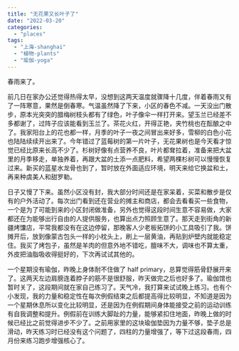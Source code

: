 ```yaml
---
title: "无花果又长叶子了"
date: "2022-03-20"
categories: 
  - "places"
tags: 
  - "上海-shanghai"
  - "植物-plants"
  - "瑜伽-yoga"
---
```


春雨来了。  
  
前几日在家办公还觉得热得太早，没想到这两天温度就骤降十几度，伴着春雨又有了一阵寒意，果然是倒春寒。气温虽然降了下来，小区的春色不减。一天没出门散步，原本光突突的腊梅树枝头都有了绿色，叶子像伞一样打开来。望玉兰已经差不多都谢了，过阵子应该能看到玉兰了。茶花火红，开得正艳，夹竹桃也在酝酿之中了。我家阳台上的花也都一样，月季的叶子一夜之间冒出来好多，雪柳的白色小花也陆陆续续开出来了。今年错过了蓝莓树的第一片叶子，无花果树也是今天看才惊觉已经比原来长高不少了。杉树好像有点营养不良，叶片都耷拉着，准备来把大盆里的月季移走，单独养着，再跟大盆的土添一点肥料，希望两棵杉树可以慢慢恢复过来。新买的蓝星水龙骨也到了，暂时放在外面适应环境，明天来给它换盆和土，再来种虞美人和甜罗勒。  
  
日子又慢了下来。虽然小区没有封，我大部分时间还是在家呆着，买菜和散步是仅有的户外活动了。每次出门看到还在营业的摊主和商店，都会去看看买一些食物，一个是为了可能到来的小区封闭做准备，另外也觉得这段时间生意不容易做，大家都还在为能够出行自由的人提供服务，也算出点力照顾生意了。那天走到街角的新疆烤馕店，平常我都没有在这边停留，那晚客人少老板拓饼的小工具吸引了我。饼摊开后，放到像蒙古包头一样的小枕头上，刷上一层黄油，再贴到炉壁内就能稳定住。我买了烤包子，虽然是羊肉的但意外地不错吃，膻味不大，调味也不算太重，外皮把油脂吸收得挺好的，下次再试试其他的。  
  
一个星期没有瑜伽，昨晚上身体耐不住做了 half primary，总算觉得筋骨舒展开来了。这两天左边肩膀连着脖子的筋不是很舒服，昨天做完之后也好多了。瑜伽馆也暂时关了，这段期间就在家自己练习了。天气冷，我打算来试试晚上练习。也有个小发现，我的力量和稳定性在每次例假结束之后都提高得比较明显，不知道是因为一个星期休息所以变化比较明显，还是因为在例假期间身体能接受之前的运动训练有自我调整和提升。例假前在训练大脚趾的力量，能够紧扣住地面，昨晚上做的时候已经比之前觉得进步不少了。之前用家里的这块瑜伽垫因为力量不够，垫子总是滑动，昨天练习时已经没有这个问题了，四柱的力量增强了，等下过这段春雨，四月份来练习跑步增强核心了。
